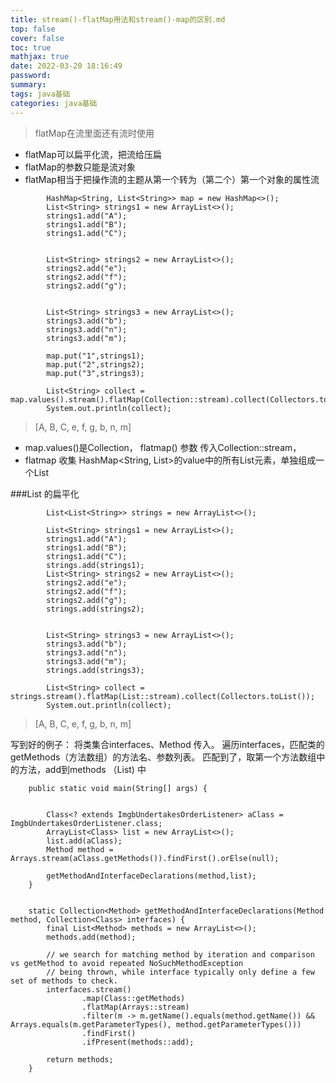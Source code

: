```yaml
---
title: stream()-flatMap用法和stream()-map的区别.md
top: false
cover: false
toc: true
mathjax: true
date: 2022-03-20 18:16:49
password:
summary:
tags: java基础
categories: java基础
---
```

>flatMap在流里面还有流时使用

- flatMap可以扁平化流，把流给压扁
- flatMap的参数只能是流对象
- flatMap相当于把操作流的主题从第一个转为（第二个）第一个对象的属性流
~~~
        HashMap<String, List<String>> map = new HashMap<>();
        List<String> strings1 = new ArrayList<>();
        strings1.add("A");
        strings1.add("B");
        strings1.add("C");


        List<String> strings2 = new ArrayList<>();
        strings2.add("e");
        strings2.add("f");
        strings2.add("g");


        List<String> strings3 = new ArrayList<>();
        strings3.add("b");
        strings3.add("n");
        strings3.add("m");

        map.put("1",strings1);
        map.put("2",strings2);
        map.put("3",strings3);

        List<String> collect = map.values().stream().flatMap(Collection::stream).collect(Collectors.toList());
        System.out.println(collect);

~~~
>[A, B, C, e, f, g, b, n, m]

- map.values()是Collection， flatmap() 参数 传入Collection::stream，
- flatmap 收集 HashMap<String, List<String>>的value中的所有List元素，单独组成一个List



###List<List> 的扁平化
~~~
        List<List<String>> strings = new ArrayList<>();

        List<String> strings1 = new ArrayList<>();
        strings1.add("A");
        strings1.add("B");
        strings1.add("C");
        strings.add(strings1);
        List<String> strings2 = new ArrayList<>();
        strings2.add("e");
        strings2.add("f");
        strings2.add("g");
        strings.add(strings2);


        List<String> strings3 = new ArrayList<>();
        strings3.add("b");
        strings3.add("n");
        strings3.add("m");
        strings.add(strings3);

        List<String> collect = strings.stream().flatMap(List::stream).collect(Collectors.toList());
        System.out.println(collect);

~~~
>[A, B, C, e, f, g, b, n, m]





写到好的例子：
将类集合interfaces、Method 传入。
遍历interfaces，匹配类的getMethods（方法数组）的方法名、参数列表。
匹配到了，取第一个方法数组中的方法，add到methods （List) 中
~~~
    public static void main(String[] args) {


        Class<? extends ImgbUndertakesOrderListener> aClass = ImgbUndertakesOrderListener.class;
        ArrayList<Class> list = new ArrayList<>();
        list.add(aClass);
        Method method = Arrays.stream(aClass.getMethods()).findFirst().orElse(null);

        getMethodAndInterfaceDeclarations(method,list);
    }


    static Collection<Method> getMethodAndInterfaceDeclarations(Method method, Collection<Class> interfaces) {
        final List<Method> methods = new ArrayList<>();
        methods.add(method);

        // we search for matching method by iteration and comparison vs getMethod to avoid repeated NoSuchMethodException
        // being thrown, while interface typically only define a few set of methods to check.
        interfaces.stream()
                .map(Class::getMethods)
                .flatMap(Arrays::stream)
                .filter(m -> m.getName().equals(method.getName()) && Arrays.equals(m.getParameterTypes(), method.getParameterTypes()))
                .findFirst()
                .ifPresent(methods::add);

        return methods;
    }

~~~
